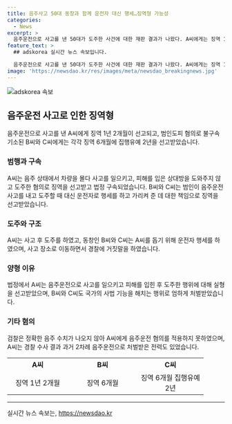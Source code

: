 ```yaml
---
title: 음주사고 50대 동창과 함께 운전자 대신 행세…징역형 가능성
categories:
  - News
excerpt: >
  음주운전으로 사고를 낸 50대가 도주한 사건에 대한 재판 결과가 나왔다. A씨에게는 징역 1년 2개월이 선고되고, B씨와 C씨에게는 징역 6개월에 집행유예 2년이 선고되었다. A씨는 사고 후 도주하며 피해를 입힌 운전자는 부상을 입고 수리비로 70만원을 지불했다. B씨와 C씨는 A씨를 도와 운전자 행세를 하였고, 경찰에 거짓말을 하며 범행에 가담했다. 판사는 A씨를 심신미약 상태로 고려하지 않겠다며 엄한 양형을 주장했다.
feature_text: >
  ## adskorea 실시간 뉴스 속보입니다.

  음주운전으로 사고를 낸 50대가 도주한 사건에 대한 재판 결과가 나왔다. A씨에게는 징역 1년 2개월이 선고되고, B씨와 C씨에게는 징역 6개월에 집행유예 2년이 선고되었다. A씨는 사고 후 도주하며 피해를 입힌 운전자는 부상을 입고 수리비로 70만원을 지불했다. B씨와 C씨는 A씨를 도와 운전자 행세를 하였고, 경찰에 거짓말을 하며 범행에 가담했다. 판사는 A씨를 심신미약 상태로 고려하지 않겠다며 엄한 양형을 주장했다.
image: 'https://newsdao.kr/res/images/meta/newsdao_breakingnews.jpg'
---
```


<p><img src="https://newsdao.kr/res/images/meta/newsdao_breakingnews.jpg" alt="adskorea 속보" /></p>

<h2 data-ke-size="size26">음주운전 사고로 인한 징역형</h2>

<p data-ke-size="size16">음주운전으로 사고를 낸 A씨에게 징역 1년 2개월이 선고되고, 범인도피 혐의로 불구속기소된 B씨와 C씨에게는 각각 징역 6개월에 집행유예 2년을 선고받았습니다.</p>

<h3>범행과 구속</h3>

<p data-ke-size="size16">A씨는 음주 상태에서 차량을 몰다 사고를 일으키고, 피해를 입은 상대방을 도와주지 않고 도주한 혐의로 징역을 선고받고 법정 구속되었습니다. B씨와 C씨는 범인이 음주운전 사고를 내고 도주할 때 대신 운전자로 행세를 하고 가리켜 준 데 대한 책임으로 징역을 선고받았습니다.</p>

<h3>도주와 구조</h3>

<p data-ke-size="size16">A씨는 사고 후 도주를 하였고, 동창인 B씨와 C씨는 A씨를 돕기 위해 운전자 행세를 하였으며, 사고 장소로 이동하면서 경찰에 거짓말을 하였습니다.</p>

<h3>양형 이유</h3>

<p data-ke-size="size16">법정에서 A씨는 음주운전으로 사고를 일으키고 피해를 입힌 후 도주한 행위에 대해 실형을 선고받았으며, B씨와 C씨도 국가의 사법 기능을 해치는 행위로 엄하게 처벌받았습니다.</p>

<h3>기타 혐의</h3>

<p data-ke-size="size16">검찰은 정확한 음주 수치가 나오지 않아 A씨에게 음주운전 혐의를 적용하지 못하였으며, A씨는 경찰 수사 결과 과거 2차례 음주운전으로 처벌받은 전력도 있었습니다.</p>

<table>
  <colgroup>
    <col width="141" />
    <col width="160" />
    <col width="154" />
  </colgroup>
  <tbody>
    <tr>
      <td style="text-align: center; height: 17px;"><b>A씨</b></td>
      <td style="text-align: center;"><b>B씨</b></td>
      <td style="text-align: center;"><b>C씨</b></td>
    </tr>
    <tr>
      <td style="text-align: center; height: 17px;">징역 1년 2개월</td>
      <td style="text-align: center;">징역 6개월</td>
      <td style="text-align: center;">징역 6개월 집행유예 2년</td>
    </tr>
  </tbody>
</table>

<hr />
실시간 뉴스 속보는, <a href="https://newsdao.kr" rel="dofollow">https://newsdao.kr</a>


